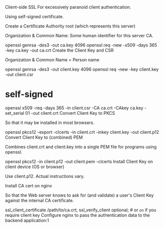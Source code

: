 Client-side SSL
For excessively paranoid client authentication.

Using self-signed certificate.

Create a Certificate Authority root (which represents this server)

Organization & Common Name: Some human identifier for this server CA.

openssl genrsa -des3 -out ca.key 4096
openssl req -new -x509 -days 365 -key ca.key -out ca.crt
Create the Client Key and CSR

Organization & Common Name = Person name

openssl genrsa -des3 -out client.key 4096
openssl req -new -key client.key -out client.csr
# self-signed
openssl x509 -req -days 365 -in client.csr -CA ca.crt -CAkey ca.key -set_serial 01 -out client.crt
Convert Client Key to PKCS

So that it may be installed in most browsers.

openssl pkcs12 -export -clcerts -in client.crt -inkey client.key -out client.p12
Convert Client Key to (combined) PEM

Combines client.crt and client.key into a single PEM file for programs using openssl.

openssl pkcs12 -in client.p12 -out client.pem -clcerts
Install Client Key on client device (OS or browser)

Use client.p12. Actual instructions vary.

Install CA cert on nginx

So that the Web server knows to ask for (and validate) a user's Client Key against the internal CA certificate.

ssl_client_certificate /path/to/ca.crt;
ssl_verify_client optional; # or `on` if you require client key
Configure nginx to pass the authentication data to the backend application:1